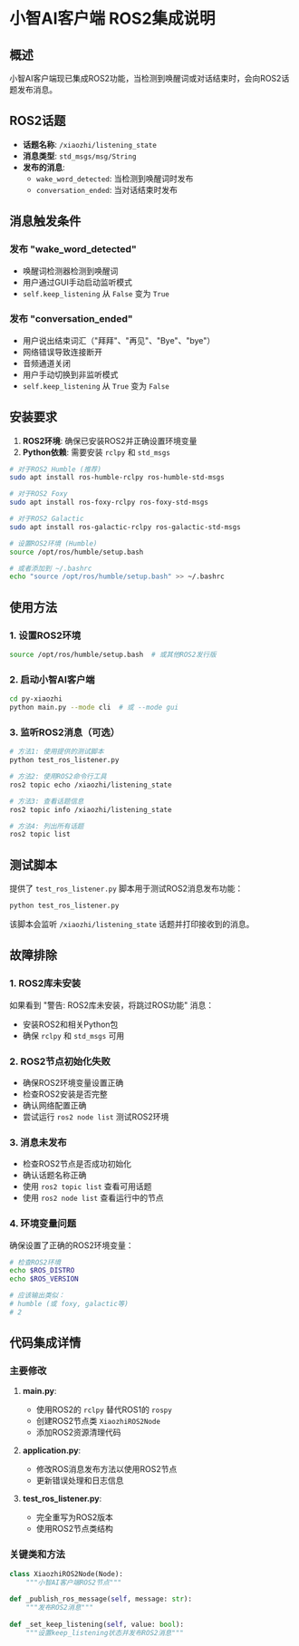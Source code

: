 # 小智AI客户端 ROS2集成说明

## 概述

小智AI客户端现已集成ROS2功能，当检测到唤醒词或对话结束时，会向ROS2话题发布消息。

## ROS2话题

- **话题名称**: `/xiaozhi/listening_state`
- **消息类型**: `std_msgs/msg/String`
- **发布的消息**:
  - `wake_word_detected`: 当检测到唤醒词时发布
  - `conversation_ended`: 当对话结束时发布

## 消息触发条件

### 发布 "wake_word_detected"
- 唤醒词检测器检测到唤醒词
- 用户通过GUI手动启动监听模式
- `self.keep_listening` 从 `False` 变为 `True`

### 发布 "conversation_ended"
- 用户说出结束词汇（"拜拜"、"再见"、"Bye"、"bye"）
- 网络错误导致连接断开
- 音频通道关闭
- 用户手动切换到非监听模式
- `self.keep_listening` 从 `True` 变为 `False`

## 安装要求

1. **ROS2环境**: 确保已安装ROS2并正确设置环境变量
2. **Python依赖**: 需要安装 `rclpy` 和 `std_msgs`

```bash
# 对于ROS2 Humble (推荐)
sudo apt install ros-humble-rclpy ros-humble-std-msgs

# 对于ROS2 Foxy
sudo apt install ros-foxy-rclpy ros-foxy-std-msgs

# 对于ROS2 Galactic
sudo apt install ros-galactic-rclpy ros-galactic-std-msgs

# 设置ROS2环境 (Humble)
source /opt/ros/humble/setup.bash

# 或者添加到 ~/.bashrc
echo "source /opt/ros/humble/setup.bash" >> ~/.bashrc
```

## 使用方法

### 1. 设置ROS2环境
```bash
source /opt/ros/humble/setup.bash  # 或其他ROS2发行版
```

### 2. 启动小智AI客户端
```bash
cd py-xiaozhi
python main.py --mode cli  # 或 --mode gui
```

### 3. 监听ROS2消息（可选）
```bash
# 方法1: 使用提供的测试脚本
python test_ros_listener.py

# 方法2: 使用ROS2命令行工具
ros2 topic echo /xiaozhi/listening_state

# 方法3: 查看话题信息
ros2 topic info /xiaozhi/listening_state

# 方法4: 列出所有话题
ros2 topic list
```

## 测试脚本

提供了 `test_ros_listener.py` 脚本用于测试ROS2消息发布功能：

```bash
python test_ros_listener.py
```

该脚本会监听 `/xiaozhi/listening_state` 话题并打印接收到的消息。

## 故障排除

### 1. ROS2库未安装
如果看到 "警告: ROS2库未安装，将跳过ROS功能" 消息：
- 安装ROS2和相关Python包
- 确保 `rclpy` 和 `std_msgs` 可用

### 2. ROS2节点初始化失败
- 确保ROS2环境变量设置正确
- 检查ROS2安装是否完整
- 确认网络配置正确
- 尝试运行 `ros2 node list` 测试ROS2环境

### 3. 消息未发布
- 检查ROS2节点是否成功初始化
- 确认话题名称正确
- 使用 `ros2 topic list` 查看可用话题
- 使用 `ros2 node list` 查看运行中的节点

### 4. 环境变量问题
确保设置了正确的ROS2环境变量：
```bash
# 检查ROS2环境
echo $ROS_DISTRO
echo $ROS_VERSION

# 应该输出类似：
# humble (或 foxy, galactic等)
# 2
```

## 代码集成详情

### 主要修改

1. **main.py**: 
   - 使用ROS2的 `rclpy` 替代ROS1的 `rospy`
   - 创建ROS2节点类 `XiaozhiROS2Node`
   - 添加ROS2资源清理代码

2. **application.py**: 
   - 修改ROS消息发布方法以使用ROS2节点
   - 更新错误处理和日志信息

3. **test_ros_listener.py**:
   - 完全重写为ROS2版本
   - 使用ROS2节点类结构

### 关键类和方法

```python
class XiaozhiROS2Node(Node):
    """小智AI客户端ROS2节点"""
    
def _publish_ros_message(self, message: str):
    """发布ROS2消息"""
    
def _set_keep_listening(self, value: bool):
    """设置keep_listening状态并发布ROS2消息"""
```

